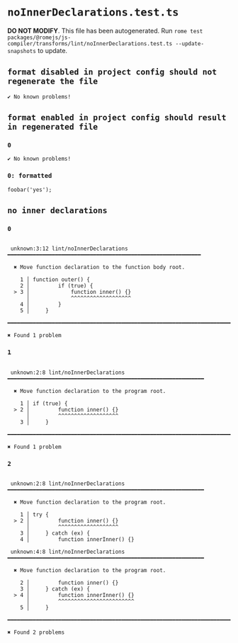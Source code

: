 # `noInnerDeclarations.test.ts`

**DO NOT MODIFY**. This file has been autogenerated. Run `rome test packages/@romejs/js-compiler/transforms/lint/noInnerDeclarations.test.ts --update-snapshots` to update.

## `format disabled in project config should not regenerate the file`

```
✔ No known problems!

```

## `format enabled in project config should result in regenerated file`

### `0`

```
✔ No known problems!

```

### `0: formatted`

```
foobar('yes');

```

## `no inner declarations`

### `0`

```

 unknown:3:12 lint/noInnerDeclarations ━━━━━━━━━━━━━━━━━━━━━━━━━━━━━━━━━━━━━━━━━━━━━━━━━━━━━━━━━━━━━

  ✖ Move function declaration to the function body root.

    1 │ function outer() {
    2 │         if (true) {
  > 3 │             function inner() {}
      │             ^^^^^^^^^^^^^^^^^^^ 
    4 │         }
    5 │     }

━━━━━━━━━━━━━━━━━━━━━━━━━━━━━━━━━━━━━━━━━━━━━━━━━━━━━━━━━━━━━━━━━━━━━━━━━━━━━━━━━━━━━━━━━━━━━━━━━━━━

✖ Found 1 problem

```

### `1`

```

 unknown:2:8 lint/noInnerDeclarations ━━━━━━━━━━━━━━━━━━━━━━━━━━━━━━━━━━━━━━━━━━━━━━━━━━━━━━━━━━━━━━

  ✖ Move function declaration to the program root.

    1 │ if (true) {
  > 2 │         function inner() {}
      │         ^^^^^^^^^^^^^^^^^^^ 
    3 │     }

━━━━━━━━━━━━━━━━━━━━━━━━━━━━━━━━━━━━━━━━━━━━━━━━━━━━━━━━━━━━━━━━━━━━━━━━━━━━━━━━━━━━━━━━━━━━━━━━━━━━

✖ Found 1 problem

```

### `2`

```

 unknown:2:8 lint/noInnerDeclarations ━━━━━━━━━━━━━━━━━━━━━━━━━━━━━━━━━━━━━━━━━━━━━━━━━━━━━━━━━━━━━━

  ✖ Move function declaration to the program root.

    1 │ try {
  > 2 │         function inner() {}
      │         ^^^^^^^^^^^^^^^^^^^ 
    3 │     } catch (ex) {
    4 │         function innerInner() {}

 unknown:4:8 lint/noInnerDeclarations ━━━━━━━━━━━━━━━━━━━━━━━━━━━━━━━━━━━━━━━━━━━━━━━━━━━━━━━━━━━━━━

  ✖ Move function declaration to the program root.

    2 │         function inner() {}
    3 │     } catch (ex) {
  > 4 │         function innerInner() {}
      │         ^^^^^^^^^^^^^^^^^^^^^^^^ 
    5 │     }

━━━━━━━━━━━━━━━━━━━━━━━━━━━━━━━━━━━━━━━━━━━━━━━━━━━━━━━━━━━━━━━━━━━━━━━━━━━━━━━━━━━━━━━━━━━━━━━━━━━━

✖ Found 2 problems

```
